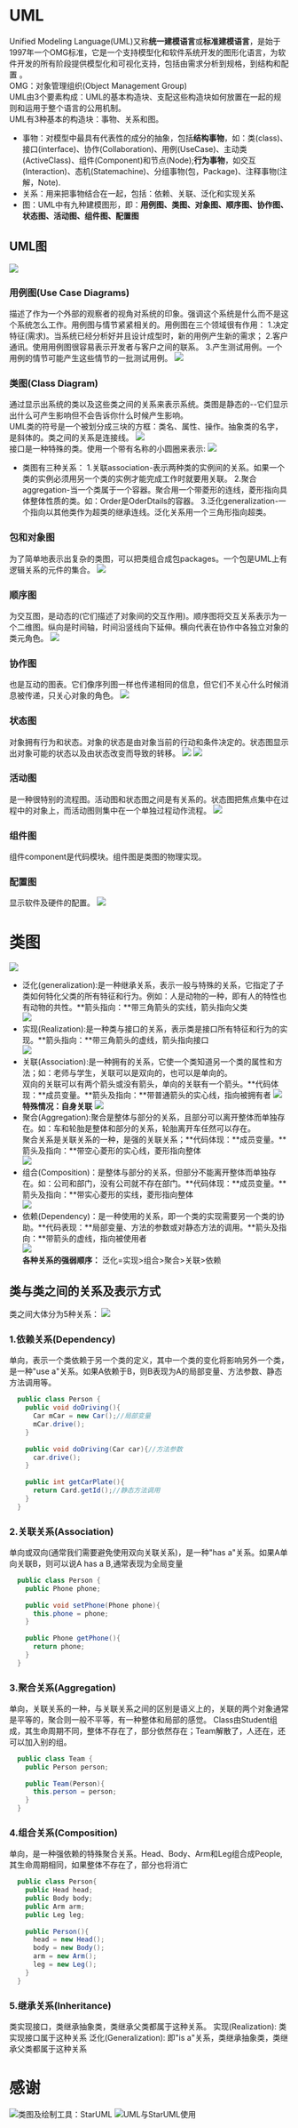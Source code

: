 # UML
Unified Modeling Language(UML)又称**统一建模语言**或**标准建模语言**，是始于1997年一个OMG标准，它是一个支持模型化和软件系统开发的图形化语言，为软件开发的所有阶段提供模型化和可视化支持，包括由需求分析到规格，到结构和配置 。  
OMG：对象管理组织(Object Management Group)  
UML由3个要素构成：UML的基本构造块、支配这些构造块如何放置在一起的规则和运用于整个语言的公用机制。  
UML有3种基本的构造块：事物、关系和图。
* 事物：对模型中最具有代表性的成分的抽象，包括**结构事物**，如：类(class)、接口(interface)、协作(Collaboration)、用例(UseCase)、主动类(ActiveClass)、组件(Component)和节点(Node);**行为事物**，如交互(Interaction)、态机(Statemachine)、分组事物(包，Package)、注释事物(注解，Note).
* 关系：用来把事物结合在一起，包括：依赖、关联、泛化和实现关系
* 图：UML中有九种建模图形，即：**用例图、类图、对象图、顺序图、协作图、状态图、活动图、组件图、配置图**
## UML图
![](https://upload-images.jianshu.io/upload_images/7396903-13357350e07b1b48.png?imageMogr2/auto-orient/strip%7CimageView2/2/w/324/format/webp)

### 用例图(Use Case Diagrams)
描述了作为一个外部的观察者的视角对系统的印象。强调这个系统是什么而不是这个系统怎么工作。用例图与情节紧紧相关的。用例图在三个领域很有作用：
    1.决定特征(需求)。当系统已经分析好并且设计成型时，新的用例产生新的需求；
    2.客户通讯。使用用例图很容易表示开发者与客户之间的联系。
    3.产生测试用例。一个用例的情节可能产生这些情节的一批测试用例。
![](https://upload-images.jianshu.io/upload_images/7396903-cb417b89199a3c93.png?imageMogr2/auto-orient/strip%7CimageView2/2/w/498/format/webp)
### 类图(Class Diagram)
通过显示出系统的类以及这些类之间的关系来表示系统。类图是静态的--它们显示出什么可产生影响但不会告诉你什么时候产生影响。  
UML类的符号是一个被划分成三块的方框：类名、属性、操作。抽象类的名字，是斜体的。类之间的关系是连接线。
![](https://upload-images.jianshu.io/upload_images/7396903-ee1335e8410d3417.jpeg?imageMogr2/auto-orient/strip%7CimageView2/2/w/539/format/webp)  
接口是一种特殊的类。使用一个带有名称的小圆圈来表示: 
![](https://upload-images.jianshu.io/upload_images/7396903-6394bd2131d89181.png?imageMogr2/auto-orient/strip%7CimageView2/2/w/154/format/webp)
* 类图有三种关系：
    1.关联association-表示两种类的实例间的关系。如果一个类的实例必须用另一个类的实例才能完成工作时就要用关联。
    2.聚合aggregation-当一个类属于一个容器。聚合用一个带菱形的连线，菱形指向具体整体性质的类。如：Order是OderDtails的容器。
    3.泛化generalization-一个指向以其他类作为超类的继承连线。泛化关系用一个三角形指向超类。
### 包和对象图
为了简单地表示出复杂的类图，可以把类组合成包packages。一个包是UML上有逻辑关系的元件的集合。
![](https://upload-images.jianshu.io/upload_images/7396903-75aef69969d5b27c.png?imageMogr2/auto-orient/strip%7CimageView2/2/w/430/format/webp)
### 顺序图
为交互图，是动态的(它们描述了对象间的交互作用)。顺序图将交互关系表示为一个二维图。纵向是时间轴，时间沿竖线向下延伸。横向代表在协作中各独立对象的类元角色。
![](https://upload-images.jianshu.io/upload_images/7396903-e6bbcdde7bc0238b.png?imageMogr2/auto-orient/strip%7CimageView2/2/w/547/format/webp)
### 协作图
也是互动的图表。它们像序列图一样也传递相同的信息，但它们不关心什么时候消息被传递，只关心对象的角色。
![](https://upload-images.jianshu.io/upload_images/7396903-263fb948400a309d.png?imageMogr2/auto-orient/strip%7CimageView2/2/w/658/format/webp)
### 状态图
对象拥有行为和状态。对象的状态是由对象当前的行动和条件决定的。状态图显示出对象可能的状态以及由状态改变而导致的转移。
![](https://upload-images.jianshu.io/upload_images/7396903-300d6907aefeef71.png?imageMogr2/auto-orient/strip%7CimageView2/2/w/551/format/webp)  ![](https://upload-images.jianshu.io/upload_images/7396903-b2910c8346ae067d.png?imageMogr2/auto-orient/strip%7CimageView2/2/w/630/format/webp)
### 活动图
是一种很特别的流程图。活动图和状态图之间是有关系的。状态图把焦点集中在过程中的对象上，而活动图则集中在一个单独过程动作流程。
![](https://upload-images.jianshu.io/upload_images/7396903-86a8131120c6e419.png?imageMogr2/auto-orient/strip%7CimageView2/2/w/655/format/webp)
### 组件图
组件component是代码模块。组件图是类图的物理实现。
### 配置图
显示软件及硬件的配置。
![](https://upload-images.jianshu.io/upload_images/7396903-a08f01263785bfa8.png?imageMogr2/auto-orient/strip%7CimageView2/2/w/643/format/webp)
# 类图
![](https://upload-images.jianshu.io/upload_images/7396903-49663f3f75398068.png?imageMogr2/auto-orient/strip%7CimageView2/2/w/322/format/webp)  
* 泛化(generalization):是一种继承关系，表示一般与特殊的关系，它指定了子类如何特化父类的所有特征和行为。例如：人是动物的一种，即有人的特性也有动物的共性。**箭头指向：**带三角箭头的实线，箭头指向父类  
![](https://upload-images.jianshu.io/upload_images/1870963-4840160012cd55ab.png?imageMogr2/auto-orient/strip%7CimageView2/2/w/280/format/webp)  
* 实现(Realization):是一种类与接口的关系，表示类是接口所有特征和行为的实现。**箭头指向：**带三角箭头的虚线，箭头指向接口  
![](https://upload-images.jianshu.io/upload_images/1870963-bcbcba9d8f78798b.png?imageMogr2/auto-orient/strip%7CimageView2/2/w/316/format/webp)  
* 关联(Association):是一种拥有的关系，它使一个类知道另一个类的属性和方法；如：老师与学生，关联可以是双向的，也可以是单向的。  
双向的关联可以有两个箭头或没有箭头，单向的关联有一个箭头。**代码体现：**成员变量。**箭头及指向：**带普通箭头的实心线，指向被拥有者
![](https://upload-images.jianshu.io/upload_images/1870963-8a875f7f369e5f07.png?imageMogr2/auto-orient/strip%7CimageView2/2/w/924/format/webp)  
**特殊情况：自身关联**
![](https://upload-images.jianshu.io/upload_images/1870963-14ef95a35f2b62c7.png?imageMogr2/auto-orient/strip%7CimageView2/2/w/608/format/webp)  
* 聚合(Aggregation):聚合是整体与部分的关系，且部分可以离开整体而单独存在。如：车和轮胎是整体和部分的关系，轮胎离开车任然可以存在。  
聚合关系是关联关系的一种，是强的关联关系；**代码体现：**成员变量。**箭头及指向：**带空心菱形的实心线，菱形指向整体  
![](https://upload-images.jianshu.io/upload_images/1870963-f9e35536e6b46d2e.png?imageMogr2/auto-orient/strip%7CimageView2/2/w/382/format/webp)  
* 组合(Composition)：是整体与部分的关系，但部分不能离开整体而单独存在。如：公司和部门，没有公司就不存在部门。**代码体现：**成员变量。**箭头及指向：**带实心菱形的实线，菱形指向整体  
![](https://upload-images.jianshu.io/upload_images/1870963-6a11714f5dbbd22b.png?imageMogr2/auto-orient/strip%7CimageView2/2/w/256/format/webp)  
* 依赖(Dependency)：是一种使用的关系，即一个类的实现需要另一个类的协助。**代码表现：**局部变量、方法的参数或对静态方法的调用。**箭头及指向：**带箭头的虚线，指向被使用者  
![](https://upload-images.jianshu.io/upload_images/1870963-4d1a07e4b0eb70df.png?imageMogr2/auto-orient/strip%7CimageView2/2/w/252/format/webp)  
**各种关系的强弱顺序：** 泛化=实现>组合>聚合>关联>依赖
## 类与类之间的关系及表示方式
类之间大体分为5种关系：
![](https://img-blog.csdn.net/20130521213325997)

### 1.依赖关系(Dependency)
单向，表示一个类依赖于另一个类的定义，其中一个类的变化将影响另外一个类，是一种"use a"关系。如果A依赖于B，则B表现为A的局部变量、方法参数、静态方法调用等。
```java
  public class Person {
    public void doDriving(){
      Car mCar = new Car();//局部变量
      mCar.drive();
    }
    
    public void doDriving(Car car){//方法参数
      car.drive();
    }
    
    public int getCarPlate(){
      return Card.getId();//静态方法调用
    }
  }
```
### 2.关联关系(Association)
单向或双向(通常我们需要避免使用双向关联关系)，是一种"has a"关系。如果A单向关联B，则可以说A has a B,通常表现为全局变量
```java
  public class Person {
    public Phone phone;
    
    public void setPhone(Phone phone){
      this.phone = phone;
    }
    
    public Phone getPhone(){
      return phone;
    }
  }
```
### 3.聚合关系(Aggregation)
单向，关联关系的一种，与关联关系之间的区别是语义上的，关联的两个对象通常是平等的，聚合则一般不平等，有一种整体和局部的感觉。
Class由Student组成，其生命周期不同，整体不存在了，部分依然存在；Team解散了，人还在，还可以加入别的组。
```java
  public class Team {
    public Person person;
    
    public Team(Person){
      this.person = person;
    }
  }
```
### 4.组合关系(Composition)
单向，是一种强依赖的特殊聚合关系。Head、Body、Arm和Leg组合成People,其生命周期相同，如果整体不存在了，部分也将消亡
```java
  public class Person{
    public Head head;
    public Body body;
    public Arm arm;
    public Leg leg;
    
    public Person(){
      head = new Head();
      body = new Body();
      arm = new Arm();
      leg = new Leg();
    }
  }
```
### 5.继承关系(Inheritance)
类实现接口，类继承抽象类，类继承父类都属于这种关系。
实现(Realization): 类实现接口属于这种关系
泛化(Generalization): 即"is a"关系，类继承抽象类，类继承父类都属于这种关系







# 感谢
![类图及绘制工具：StarUML](https://www.jianshu.com/p/617f6f413452)
![UML与StarUML使用](https://www.jianshu.com/p/abe2df1b96cf)

